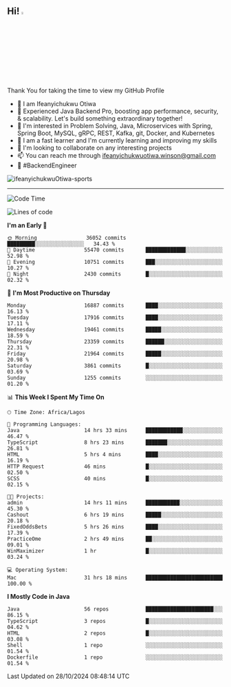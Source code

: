 <!-- BLOG-POST-LIST:START --><!-- BLOG-POST-LIST:END -->

## Hi! <img src="https://media.giphy.com/media/hvRJCLFzcasrR4ia7z/giphy.gif" width="4%"> 

Thank You for taking the time to view my GitHub Profile

- 👋 I am Ifeanyichukwu Otiwa
- 🚀 Experienced Java Backend Pro, boosting app performance, security, & scalability. Let's build something extraordinary together!
- 👀 I'm interested in Problem Solving, Java, Microservices with Spring, Spring Boot, MySQL, gRPC, REST, Kafka, git, Docker, and Kubernetes
- 🌱 I am a fast learner and I'm currently learning and improving my skills
- 💞️ I'm looking to collaborate on any interesting projects
- 📫 You can reach me through ifeanyichukwuotiwa.winson@gmail.com
- 🚀 #BackendEngineer

<p align="left" marginTop="10px"> <img src="https://komarev.com/ghpvc/?username=ifeanyichukwuOtiwa-sports&label=Profile%20views&color=0e75b6&style=for-the-badge" alt="ifeanyichukwuOtiwa-sports" /> </p>

***

<!--START_SECTION:waka-->
![Code Time](http://img.shields.io/badge/Code%20Time-3%2C038%20hrs%2043%20mins-blue)

![Lines of code](https://img.shields.io/badge/From%20Hello%20World%20I%27ve%20Written-25.9%20million%20lines%20of%20code-blue)

**I'm an Early 🐤** 

```text
🌞 Morning                36052 commits       █████████░░░░░░░░░░░░░░░░   34.43 % 
🌆 Daytime                55470 commits       █████████████░░░░░░░░░░░░   52.98 % 
🌃 Evening                10751 commits       ███░░░░░░░░░░░░░░░░░░░░░░   10.27 % 
🌙 Night                  2430 commits        █░░░░░░░░░░░░░░░░░░░░░░░░   02.32 % 
```
📅 **I'm Most Productive on Thursday** 

```text
Monday                   16887 commits       ████░░░░░░░░░░░░░░░░░░░░░   16.13 % 
Tuesday                  17916 commits       ████░░░░░░░░░░░░░░░░░░░░░   17.11 % 
Wednesday                19461 commits       █████░░░░░░░░░░░░░░░░░░░░   18.59 % 
Thursday                 23359 commits       ██████░░░░░░░░░░░░░░░░░░░   22.31 % 
Friday                   21964 commits       █████░░░░░░░░░░░░░░░░░░░░   20.98 % 
Saturday                 3861 commits        █░░░░░░░░░░░░░░░░░░░░░░░░   03.69 % 
Sunday                   1255 commits        ░░░░░░░░░░░░░░░░░░░░░░░░░   01.20 % 
```


📊 **This Week I Spent My Time On** 

```text
🕑︎ Time Zone: Africa/Lagos

💬 Programming Languages: 
Java                     14 hrs 33 mins      ████████████░░░░░░░░░░░░░   46.47 % 
TypeScript               8 hrs 23 mins       ███████░░░░░░░░░░░░░░░░░░   26.81 % 
HTML                     5 hrs 4 mins        ████░░░░░░░░░░░░░░░░░░░░░   16.19 % 
HTTP Request             46 mins             █░░░░░░░░░░░░░░░░░░░░░░░░   02.50 % 
SCSS                     40 mins             █░░░░░░░░░░░░░░░░░░░░░░░░   02.15 % 

🐱‍💻 Projects: 
admin                    14 hrs 11 mins      ███████████░░░░░░░░░░░░░░   45.30 % 
Cashout                  6 hrs 19 mins       █████░░░░░░░░░░░░░░░░░░░░   20.18 % 
FixedOddsBets            5 hrs 26 mins       ████░░░░░░░░░░░░░░░░░░░░░   17.39 % 
PracticeOme              2 hrs 49 mins       ██░░░░░░░░░░░░░░░░░░░░░░░   09.01 % 
WinMaximizer             1 hr                █░░░░░░░░░░░░░░░░░░░░░░░░   03.24 % 

💻 Operating System: 
Mac                      31 hrs 18 mins      █████████████████████████   100.00 % 
```

**I Mostly Code in Java** 

```text
Java                     56 repos            ██████████████████████░░░   86.15 % 
TypeScript               3 repos             █░░░░░░░░░░░░░░░░░░░░░░░░   04.62 % 
HTML                     2 repos             █░░░░░░░░░░░░░░░░░░░░░░░░   03.08 % 
Shell                    1 repo              ░░░░░░░░░░░░░░░░░░░░░░░░░   01.54 % 
Dockerfile               1 repo              ░░░░░░░░░░░░░░░░░░░░░░░░░   01.54 % 
```




 Last Updated on 28/10/2024 08:48:14 UTC
<!--END_SECTION:waka-->

<!--
<p align="center">
![trophy](https://github-profile-trophy.vercel.app/?username=ifeanyichukwuOtiwa-sports&theme=onedark) (https://github.com/ryo-ma/github-profile-trophy)
</p>
-->

<!---
ifeanyi-otiwa/ifeanyi-otiwa is a ✨ special ✨ repository because its `README.md` (this file) appears on your GitHub profile.
You can click the Preview link to take a look at your changes.
--->
